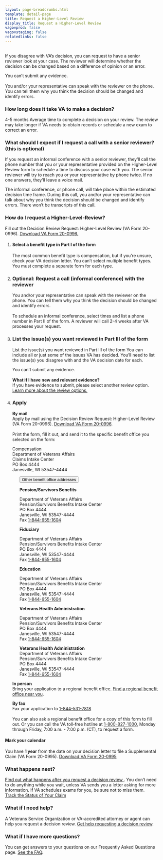 ```yaml
---
layout: page-breadcrumbs.html
template: detail-page
title: Request a Higher-Level Review
display_title: Request a Higher-Level Review
vagovprod: false
vagovstaging: false
relatedlinks: false
---
```

<br>
<div itemprop="description" class="va-introtext">
If you disagree with VA’s decision, you can request to have a senior reviewer look at your case. The reviewer will determine whether the decision can be changed based on a difference of opinion or an error.
</div>

<span class="heading-level-3"><i class="fas fa-ban"></i></span>  You can’t submit any evidence.
<br>
<br>
<span class="heading-level-3"><i class="fas fa-phone"></i></span>  You and/or your representative can speak with the reviewer on the phone. You can tell them why you think the decision should be changed and identify errors.

### How long does it take VA to make a decision?
<div class="card information">
  <span class="number"><span class="heading-level-3"><i class="far fa-clock"></i> 4-5 months</span></span>
  <span class="description">Average time to complete a decision on your review. The review may take
longer if VA needs to obtain records or schedule a new exam to correct an error.</span>
</div>

<div class="feature" markdown="0">

### What should I expect if I request a call with a senior reviewer? (this is optional)

If you request an informal conference with a senior reviewer, they’ll call the phone number that you or your representative provided on the Higher-Level Review form to schedule a time to discuss your case with you. The senior reviewer will try to reach you or your representative by phone twice. If no one answers, they’ll leave a voice mail. 

The informal conference, or phone call, will take place within the estimated decision time frame. During this call, you and/or your representative can talk about why you think the decision should be changed and identify errors. There won’t be transcripts of this call.
</div>

### How do I request a Higher-Level-Review?
Fill out the Decision Review Request: Higher-Level Review (VA Form 20-0996). 
<a href="#">Download VA Form 20-0996.</a>

<ol class="process">
<li class="process-step list-one">

#### Select a benefit type in Part I of the form
The most common benefit type is compensation, but if you’re unsure, check your VA decision letter. You can’t select multiple benefit types. You must complete a separate form for each type.

</li>

<li class="process-step list-two">

### Optional: Request a call (informal conference) with the reviewer
<span class="heading-level-3"><i class="fas fa-phone"></i></span>  You and/or your representative can speak with the reviewer on the phone. You can tell them why you think the decision should be changed and identify errors.
<br>
<br>
To schedule an informal conference, select times and list a phone number in Part II of the form. A reviewer will call 2-4 weeks after VA processes your request. 

</li>

<li class="process-step list-three">

### List the issue(s) you want reviewed in Part III of the form
List the issue(s) you want reviewed in Part III of the form
You can include all or just some of the issues VA has decided. You’ll need to list the issue(s) you disagree with and the VA decision date for each.

[comment]: <> (Cannot find Font Awesome 5 icon to match no copy icon in markup)

<span class="heading-level-3"><i class="far fa-times-circle"></i></span> You can’t submit any evidence. 
<br>
<br>
__What if I have new and relevant evidence?__
<br>
If you have evidence to submit, please select another review option.
<br> 
<a href="#">Learn more about the review options.</a>
</li>

<li class="process-step list-four">

### Apply
__By mail__
<br>
Apply by mail using the Decision Review Request: Higher-Level Review (VA Form 20-0996). <a href="#">Download VA Form 20-0996</a>.
<br>
<br>
Print the form, fill it out, and send it to the specific benefit office you selected on the form:
<p class="va-address-block">
Compensation<br>
Department of Veterans Affairs<br>
Claims Intake Center<br>
PO Box 4444<br>
Janesville, WI 53547-4444<br>

</p>

<ul class="usa-accordion" aria-multiselectable="true">
<button class="usa-button-unstyled usa-accordion-button" aria-controls="VA-burials-survivor-spouse">Other benefit office addresses</button>
<div id="VA-burials-survivor-spouse" class="usa-accordion-content">

<b>Pension/Survivors Benefits</b>
<p class="va-address-block">
Department of Veterans Affairs<br>
Pension/Survivors Benefits Intake Center<br>
PO Box 4444<br>
Janesville, WI 53547-4444<br>
Fax <a href="tel:+1phonenumber">1-844-655-1604</a><br>
</p>

<b>Fiduciary</b>
<p class="va-address-block">
Department of Veterans Affairs<br>
Pension/Survivors Benefits Intake Center<br>
PO Box 4444<br>
Janesville, WI 53547-4444<br>
Fax <a href="tel:+1phonenumber">1-844-655-1604</a><br>
</p>

<b>Education</b>
<p class="va-address-block">
Department of Veterans Affairs<br>
Pension/Survivors Benefits Intake Center<br>
PO Box 4444<br>
Janesville, WI 53547-4444<br>
Fax <a href="tel:+1phonenumber">1-844-655-1604</a><br>
</p>

<b>Veterans Health Administration</b>
<p class="va-address-block">
Department of Veterans Affairs<br>
Pension/Survivors Benefits Intake Center<br>
PO Box 4444<br>
Janesville, WI 53547-4444<br>
Fax <a href="tel:+1phonenumber">1-844-655-1604</a><br>
</p>

<p class="va-address-block">
<b>Veterans Health Administration</b><br>
Department of Veterans Affairs<br>
Pension/Survivors Benefits Intake Center<br>
PO Box 4444<br>
Janesville, WI 53547-4444<br>
Fax <a href="tel:+1phonenumber">1-844-655-1604</a><br>
</p>


</div>
</ul>

__In person__
<br>
Bring your application to a regional benefit office. 
<a href="#">Find a regional benefit office near you</a>.
<br>

__By fax__
<br>
Fax your application to <a href="tel:+1phonenumber">1-844-531-7818</a>
<br>
<br>
You can also ask a regional benefit office for a copy of this form to fill out. Or you can call the VA toll-free hotline at <a href="tel:+1phonenumber">1-800-827-1000</a>, Monday through Friday, 7:00 a.m. - 7:00 p.m. (CT), to request a form.
</li>
</ol>
<div class="usa-alert usa-alert-info">
  <div class="usa-alert-body">
    <h4 class="usa-alert-heading">
      Mark your calendar 
    </h4>
    <p class="usa-alert-text">
      You have <b>1 year</b> from the date on your decision letter to file a Supplemental Claim (VA Form 20-0995). 
      <a href="#">Download VA Form 20-0995</a>
    </p>
  </div>
</div>

### What happens next?
<a href="#">Find out what happens after you request a decision review </a>.
You don’t need to do anything while you wait, unless VA sends you a letter asking for more information. If VA schedules exams for you, be sure not to miss them.
<br>
<a href="#" class="usa-button-primary">Track the Status of Your Claim </a>

### What if I need help?
A Veterans Service Organization or VA-accredited attorney or agent can help you request a decision review. 
<a href="#">Get help requesting a decision review</a>.

### What if I have more questions?
You can get answers to your questions on our Frequently Asked Questions page.
<a href="#">See the FAQ</a>.